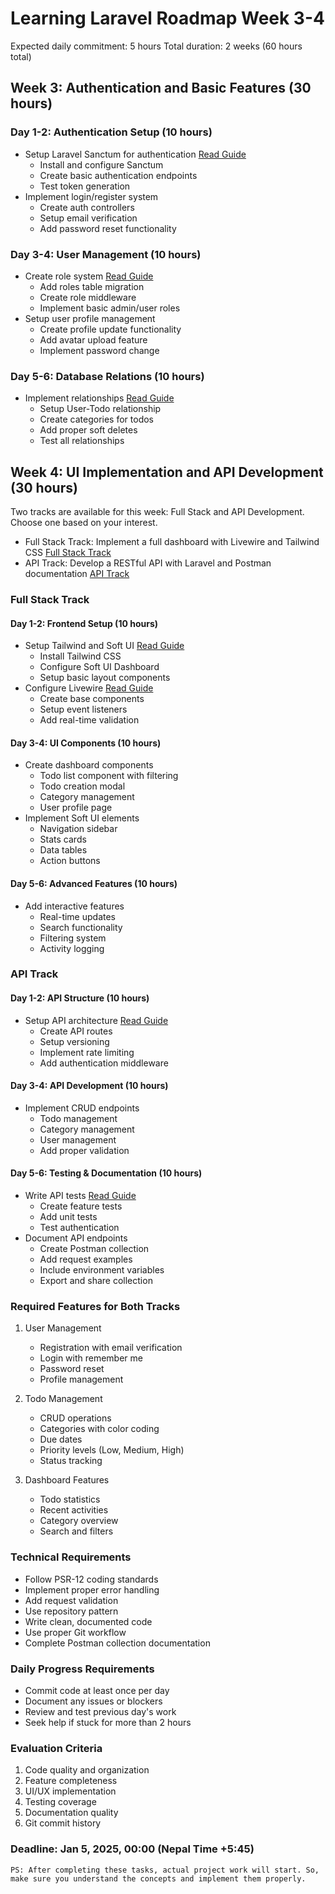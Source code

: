 # Learning Laravel Roadmap Week 3-4
Expected daily commitment: 5 hours
Total duration: 2 weeks (60 hours total)

## Week 3: Authentication and Basic Features (30 hours)

### Day 1-2: Authentication Setup (10 hours)
- Setup Laravel Sanctum for authentication [Read Guide][sanctum]
    - Install and configure Sanctum
    - Create basic authentication endpoints
    - Test token generation
- Implement login/register system
    - Create auth controllers
    - Setup email verification
    - Add password reset functionality

### Day 3-4: User Management (10 hours)
- Create role system [Read Guide][laravel-auth]
    - Add roles table migration
    - Create role middleware
    - Implement basic admin/user roles
- Setup user profile management
    - Create profile update functionality
    - Add avatar upload feature
    - Implement password change

### Day 5-6: Database Relations (10 hours)
- Implement relationships [Read Guide][eloquent]
    - Setup User-Todo relationship
    - Create categories for todos
    - Add proper soft deletes
    - Test all relationships

## Week 4: UI Implementation and API Development (30 hours)

Two tracks are available for this week: Full Stack and API Development. Choose one based on your interest.
- Full Stack Track: Implement a full dashboard with Livewire and Tailwind CSS [Full Stack Track](#full-stack-track)
- API Track: Develop a RESTful API with Laravel and Postman documentation [API Track](#api-track)

### Full Stack Track

#### Day 1-2: Frontend Setup (10 hours)
- Setup Tailwind and Soft UI [Read Guide][soft-ui]
    - Install Tailwind CSS
    - Configure Soft UI Dashboard
    - Setup basic layout components
- Configure Livewire [Read Guide][livewire]
    - Create base components
    - Setup event listeners
    - Add real-time validation

#### Day 3-4: UI Components (10 hours)
- Create dashboard components
    - Todo list component with filtering
    - Todo creation modal
    - Category management
    - User profile page
- Implement Soft UI elements
    - Navigation sidebar
    - Stats cards
    - Data tables
    - Action buttons

#### Day 5-6: Advanced Features (10 hours)
- Add interactive features
    - Real-time updates
    - Search functionality
    - Filtering system
    - Activity logging

### API Track

#### Day 1-2: API Structure (10 hours)
- Setup API architecture [Read Guide][api-structure]
    - Create API routes
    - Setup versioning
    - Implement rate limiting
    - Add authentication middleware

#### Day 3-4: API Development (10 hours)
- Implement CRUD endpoints
    - Todo management
    - Category management
    - User management
    - Add proper validation

#### Day 5-6: Testing & Documentation (10 hours)

- Write API tests [Read Guide][testing]
    - Create feature tests
    - Add unit tests
    - Test authentication
- Document API endpoints
    - Create Postman collection
    - Add request examples
    - Include environment variables
    - Export and share collection

### Required Features for Both Tracks
1. User Management
   - Registration with email verification
   - Login with remember me
   - Password reset
   - Profile management

2. Todo Management
   - CRUD operations
   - Categories with color coding
   - Due dates
   - Priority levels (Low, Medium, High)
   - Status tracking

3. Dashboard Features
   - Todo statistics
   - Recent activities
   - Category overview
   - Search and filters

### Technical Requirements
- Follow PSR-12 coding standards
- Implement proper error handling
- Add request validation
- Use repository pattern
- Write clean, documented code
- Use proper Git workflow
- Complete Postman collection documentation

[sanctum]: https://laravel.com/docs/10.x/sanctum "Laravel Sanctum Documentation"
[laravel-auth]: https://laravel.com/docs/10.x/authentication "Laravel Authentication"
[eloquent]: https://laravel.com/docs/10.x/eloquent-relationships "Eloquent Relationships"
[soft-ui]: https://www.creative-tim.com/learning-lab/tailwind/html/quick-start/soft-ui-dashboard/ "Soft UI Dashboard"
[livewire]: https://livewire.laravel.com/docs/quickstart "Livewire Quickstart"
[api-structure]: https://laravel.com/docs/10.x/controllers#api-resource-routes "API Resource Routes"
[testing]: https://laravel.com/docs/10.x/http-tests "HTTP Tests"

### Daily Progress Requirements
- Commit code at least once per day
- Document any issues or blockers
- Review and test previous day's work
- Seek help if stuck for more than 2 hours

### Evaluation Criteria
1. Code quality and organization
2. Feature completeness
3. UI/UX implementation
4. Testing coverage
5. Documentation quality
6. Git commit history

### Deadline: Jan 5, 2025, 00:00 (Nepal Time +5:45)

    PS: After completing these tasks, actual project work will start. So, make sure you understand the concepts and implement them properly.

